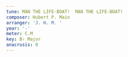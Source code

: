 ```yaml
---
tune: MAN THE LIFE-BOAT!  MAN THE LIFE-BOAT!
composer: Hubert P. Main
arranger: 'J. H. M. '
year: '-'
meter: C.M
key: B♭ Major
anacrusis: 0
---
```

